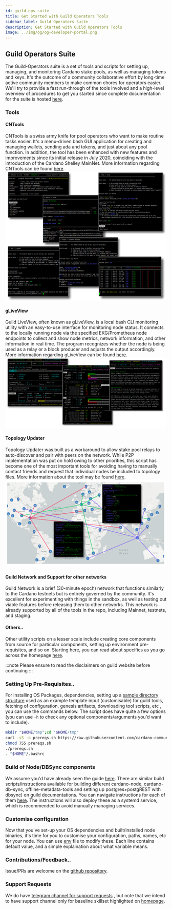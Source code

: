 ```yaml
---
id: guild-ops-suite
title: Get Started with Guild Operators Tools
sidebar_label: Guild Operators Suite
description: Get Started with Guild Operators Tools
image: ../img/og/og-developer-portal.png
---
```


## Guild Operators Suite

The Guild-Operators suite is a set of tools and scripts for setting up, managing, and monitoring Cardano stake pools, as well as managing tokens and keys. It's the outcome of a community collaborative effort by long-time active community members to make common chores for operators easier. We'll try to provide a fast run-through of the tools involved and a high-level overview of procedures to get you started since complete documentation for the suite is hosted [here][guild-website].

### Tools

#### CNTools

CNTools is a swiss army knife for pool operators who want to make routine tasks easier. It's a menu-driven bash GUI application for creating and managing wallets, sending ada and tokens, and just about any pool function. In addition, the tool has been enhanced with new features and improvements since its initial release in July 2020, coinciding with the introduction of the Cardano Shelley MainNet. More information regarding CNTools can be found [here](https://cardano-community.github.io/guild-operators/Scripts/cntools/).  
![img](../../static/img/get-started/guild-ops-suite/guild_cntools.png)  

#### gLiveView

Guild LiveView, often known as gLiveView, is a local bash CLI monitoring utility with an easy-to-use interface for monitoring node status. It connects to the locally running node via the specified EKG/Prometheus node endpoints to collect and show node metrics, network information, and other information in real time. The program recognizes whether the node is being used as a relay or a block producer and adjusts the output accordingly. More information regarding gLiveView can be found [here](https://cardano-community.github.io/guild-operators/Scripts/gliveview/).  
![img](../../static/img/get-started/guild-ops-suite/guild_gliveview.png)  

#### Topology Updater
Topology Updater was built as a workaround to allow stake pool relays to auto-discover and pair with peers on the network. While P2P implementation was put on hold owing to other priorities, this script has become one of the most important tools for avoiding having to manually contact friends and request that individual nodes be included to topology files. More information about the tool may be found [here](https://cardano-community.github.io/guild-operators/Scripts/topologyupdater/).  
![img](../../static/img/get-started/guild-ops-suite/guild_topologyupdater.png)  

#### Guild Network and Support for other networks

Guild Network is a brief (30-minute epoch) network that functions similarly to the Cardano testnets but is entirely governed by the community. It's excellent for experimenting with things in the sandbox, as well as testing out viable features before releasing them to other networks. This network is already supported by all of the tools in the repo, including Mainnet, testnets, and staging.  

#### Others..

Other utility scripts on a lesser scale include creating core components from source for particular components, setting up environment pre-requisites, and so on. Starting here, you can read about specifics as you go across the homepage [here][guild-website].  

:::note
    Please ensure to read the disclaimers on guild website before continuing
:::

### Setting Up Pre-Requisites..

For installing OS Packages, dependencies, setting up a [sample directory structure](https://cardano-community.github.io/guild-operators/basics/#folder-structure) used as an example template input (customisable) for guild tools, fetching of configuration, genesis artifacts, downloading tool scripts, etc , you can use the commands below. The script does have quite a few options (you can use `-h` to check any optional components/arguments you'd want to include).  

``` bash
mkdir "$HOME/tmp";cd "$HOME/tmp"
curl -sS -o prereqs.sh https://raw.githubusercontent.com/cardano-community/guild-operators/master/scripts/cnode-helper-scripts/prereqs.sh
chmod 755 prereqs.sh
./prereqs.sh
. "$HOME"/.bashrc
```

### Build of Node/DBSync components

We assume you'd have already seen the guide [here](../../docs/get-started/installing-cardano-node.md). There are similar build scripts/instructions available for building different cardano-node, cardano-db-sync, offline-metadata-tools and setting up postgres+postgREST with dbsync) on guild documentations. You can navigate instructions for each of them [here](https://cardano-community.github.io/guild-operators/build/). The instructions will also deploy these as a systemd service, which is recommended to avoid manually managing services.  

### Customise configuration

Now that you've set-up your OS dependencies and built/installed node binaries, it's time for you to customise your configuration, paths, names, etc for your node. You can use [env](https://cardano-community.github.io/guild-operators/Scripts/env/) file to modify these. Each line contains default value, and a simple explaination about what variable means.  

### Contributions/Feedback..

Issue/PRs are welcome on the [github repository][guild-github].  

### Support Requests

We do have [telegram channel for support requests][guild-tg] , but note that we intend to have support channel only for baseline skillset highlighted on [homepage][guild-website].  

[guild-github]: https://github.com/cardano-community/guild-operators
[guild-website]: https://cardano-community.github.io/guild-operators
[guild-tg]: https://t.me/guild_operators_official
